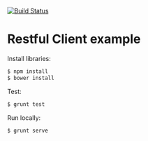 [![Build Status](https://magnum.travis-ci.com/Gizra/ethosia-client.svg?token=p2M1EeCrd3dY32WxWj3X&branch=master)](https://magnum.travis-ci.com/snirs90/restful-client-example)

Restful Client example
==============

Install libraries:

```bash
$ npm install
$ bower install
```
Test:
```bash
$ grunt test
```

Run locally:
```bash
$ grunt serve
```
